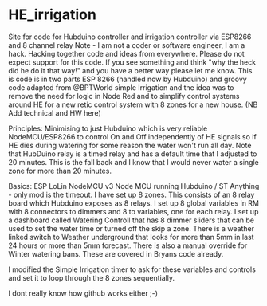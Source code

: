 # HE_irrigation
Site for code for Hubduino controller and irrigation controller via ESP8266 and 8 channel relay
Note - I am not a coder or software engineer, I am a hack. Hacking together code and ideas from everywhere.
Please do not expect support for this code.
If you see something and think "why the heck did he do it that way!" and you have a better way please let me know.
This is code is in two parts ESP 8266 (handled now by Hubduino) and groovy code adapted from @BPTWorld simple Irrigation and the idea was to remove the need for logic in Node Red and to simplify control systems around HE for a new retic control system with 8 zones for a new house. (NB Add technical and HW here) <br>

Principles:
Minimising to just Hubduino which is very reliable
NodeMCU/ESP8266 to control On and Off independently of HE signals so if HE dies during watering for some reason the water won't run all day.
Note that HubDuino relay is a timed relay and has a default time that I adjusted to 20 minutes. This is the fall back and I know that I would never water a single zone for more than 20 minutes.

Basics: ESP LoLin NodeMCU v3 Node MCU running Hubduino / ST Anything - only mod is the timeout.
I have set up 8 zones. 
This consists of an 8 relay board which Hubduino exposes as 8 relays.
I set up 8 global variables in RM with 8 connectors to dimmers and 8 to variables, one for each relay.
I set up a dashboard called Watering Controll that has 8 dimmer sliders that can be used to set the water time or turned off the skip a zone. There is a weather linked switch to Weather underground that looks for more than 5mm in last 24 hours or more than 5mm forecast. There is also a manual override for Winter watering bans. These are covered in Bryans code already.

I modified the Simple Irrigation timer to ask for these variables and controls and set it to loop through the 8 zones sequentially.

I dont really know how github works either ;-)

  
